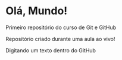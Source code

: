 # Olá, Mundo!
 Primeiro repositório do curso de Git e GitHub

 Repositório criado durante uma aula ao vivo!
 
 Digitando  um texto dentro  do GitHub
